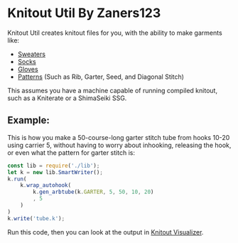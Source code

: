 # Knitout Util By Zaners123

Knitout Util creates knitout files for you, with the ability to make garments like:
 - [Sweaters](./sweater.js)
 - [Socks](./sock.js)
 - [Gloves](./glove.js)
 - [Patterns](./patterns.js) (Such as Rib, Garter, Seed, and Diagonal Stitch)

This assumes you have a machine capable of running compiled knitout, such as a Kniterate or a ShimaSeiki SSG.

## Example:

This is how you make a 50-course-long garter stitch tube from hooks 10-20 using carrier 5, without having to worry about inhooking, releasing the hook, or even what the pattern for garter stitch is:

```javascript
const lib = require('./lib');
let k = new lib.SmartWriter();
k.run(
	k.wrap_autohook(
		k.gen_arbtube(k.GARTER, 5, 50, 10, 20)
		, 5
	)
)
k.write('tube.k');
```

Run this code, then you can look at the output in [Knitout Visualizer](https://textiles-lab.github.io/knitout-live-visualizer/).